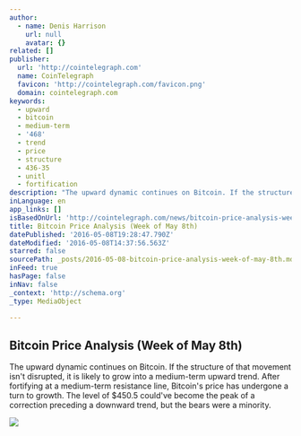 ```yaml
---
author:
  - name: Denis Harrison
    url: null
    avatar: {}
related: []
publisher:
  url: 'http://cointelegraph.com'
  name: CoinTelegraph
  favicon: 'http://cointelegraph.com/favicon.png'
  domain: cointelegraph.com
keywords:
  - upward
  - bitcoin
  - medium-term
  - '468'
  - trend
  - price
  - structure
  - 436-35
  - unitl
  - fortification
description: "The upward dynamic continues on Bitcoin. If the structure of that movement isn't disrupted, it is likely to grow into a medium-term upward trend. After fortifying at a medium-term resistance line, Bitcoin's price has undergone a turn to growth. The level of $450.5 could've become the peak of a correction preceding a downward trend, but the bears were a minority."
inLanguage: en
app_links: []
isBasedOnUrl: 'http://cointelegraph.com/news/bitcoin-price-analysis-week-of-may-8th'
title: Bitcoin Price Analysis (Week of May 8th)
datePublished: '2016-05-08T19:28:47.790Z'
dateModified: '2016-05-08T14:37:56.563Z'
starred: false
sourcePath: _posts/2016-05-08-bitcoin-price-analysis-week-of-may-8th.md
inFeed: true
hasPage: false
inNav: false
_context: 'http://schema.org'
_type: MediaObject

---
```

<article style=""><h1>Bitcoin Price Analysis (Week of May 8th)</h1><p>The upward dynamic continues on Bitcoin. If the structure of that movement isn't disrupted, it is likely to grow into a medium-term upward trend. After fortifying at a medium-term resistance line, Bitcoin's price has undergone a turn to growth. The level of $450.5 could've become the peak of a correction preceding a downward trend, but the bears were a minority.</p><img src="http://cointelegraph.com/storage/uploads/view/e8452f34c560117eab82ab1b26fa4f34.jpg" /></article>